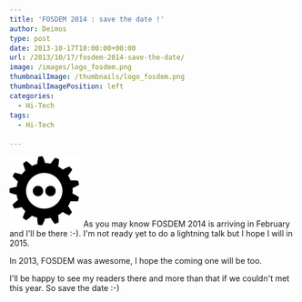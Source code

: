 ```yaml
---
title: 'FOSDEM 2014 : save the date !'
author: Deimos
type: post
date: 2013-10-17T10:00:00+00:00
url: /2013/10/17/fosdem-2014-save-the-date/
image: /images/logo_fosdem.png
thumbnailImage: /thumbnails/logo_fosdem.png
thumbnailImagePosition: left
categories:
  - Hi-Tech
tags:
  - Hi-Tech

---
```

![fosdem_logo](/images/logo_fosdem.png)
As you may know FOSDEM 2014 is arriving in February and I'll be there :-). I'm not ready yet to do a lightning talk but I hope I will in 2015.

In 2013, FOSDEM was awesome, I hope the coming one will be too.

I'll be happy to see my readers there and more than that if we couldn't met this year. So save the date :-)